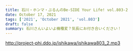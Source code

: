 ```yaml
---
title: 石川・ホンマ・ぶるんのBe-SIDE Your Life! vol.803-2
date: October 17, 2021
tags: ['2021', 'October 2021', 'vol.803']
draft: false
summary: 石川さんいよいよ機種変？気長にお付き合いください！
---
```


http://project-phi.ddo.jp/ishikawa/ishikawa803_2.mp3
